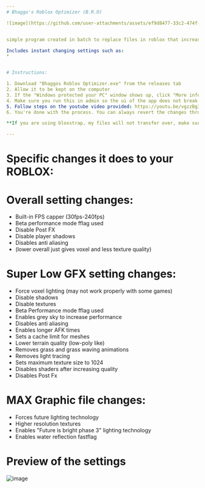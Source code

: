 ```yaml
---
# Bhaggo's Roblox Optimizer (B.R.O)

![image](https://github.com/user-attachments/assets/ef9d8477-33c2-474f-a59b-d12428ff4524)


simple program created in batch to replace files in roblox that increases fps

Includes instant changing settings such as:
* 


# Instructions:

1. Download "Bhaggos Roblox Optimizer.exe" from the releases tab
2. Allow it to be kept on the computer
3. If the "Windows protected your PC" window shows up, click "More info" and then "Run Anyway"
4. Make sure you run this in admin so the ui of the app does not break
5. Follow steps on the youtube video provided: https://youtu.be/vgzzBgI9vt0
6. You're done with the process. You can always revert the changes through the app and if you want to uninstall, just uninstall the app by deleting the .bat file or the .exe file.

**If you are using bloxstrap, my files will not transfer over, make sure you change your default apps to open roblox links in your browser and make sure it opens the default roblox player beta.exe file.**

---
```

# Specific changes it does to your ROBLOX:

# Overall setting changes:
* Built-in FPS capper (30fps-240fps)
* Beta performance mode fflag used
* Disable Post FX
* Disable player shadows
* Disables anti aliasing
* (lower overall just gives voxel and less texture quality)

# Super Low GFX setting changes:
* Force voxel lighting (may not work properly with some games)
* Disable shadows
* Disable textures
* Beta Performance mode fflag used
* Enables grey sky to increase performance
* Disables anti aliasing
* Enables longer AFK times
* Sets a cache limit for meshes
* Lower terrain quality (low-poly like)
* Removes grass and grass waving animations
* Removes light tracing
* Sets maximum texture size to 1024
* Disables shaders after increasing quality
* Disables Post Fx

# MAX Graphic file changes:
* Forces future lighting technology
* Higher resolution textures
* Enables "Future is bright phase 3" lighting technology
* Enables water reflection fastflag
# Preview of the settings
![image](https://github.com/user-attachments/assets/55b60cb1-4ce8-48b3-9eeb-c94fd84d8e4f)

